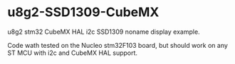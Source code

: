 # u8g2-SSD1309-CubeMX
u8g2 stm32 CubeMX HAL i2c SSD1309 noname display example.

Code wath tested on the Nucleo stm32F103 board, but should work on any ST MCU with i2c and CubeMX HAL support.   
